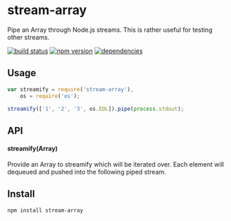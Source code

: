 # stream-array

Pipe an Array through Node.js streams. This is rather useful for testing other
streams.

[![build status][1]][2] [![npm version][3]][4] [![dependencies][5]][6]


## Usage

```js
var streamify = require('stream-array'),
    os = require('os');

streamify(['1', '2', '3', os.EOL]).pipe(process.stdout);
```


## API

#### streamify(Array)
Provide an Array to streamify which will be iterated over. Each element will
dequeued and pushed into the following piped stream.


## Install

```
npm install stream-array
```

  [1]: https://api.travis-ci.org/mimetnet/node-stream-array.png
  [2]: https://travis-ci.org/mimetnet/node-stream-array
  [3]: https://badge.fury.io/js/stream-array.png
  [4]: https://badge.fury.io/js/stream-array
  [5]: https://david-dm.org/mimetnet/node-stream-array.png
  [6]: https://david-dm.org/mimetnet/node-stream-array

